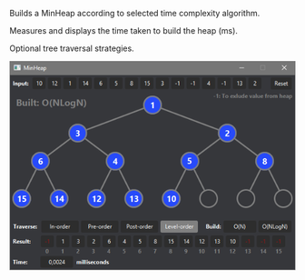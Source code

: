 Builds a MinHeap according to selected time complexity algorithm. 

Measures and displays the time taken to build the heap (ms).

Optional tree traversal strategies.

<img src="./image.png " width="650">
